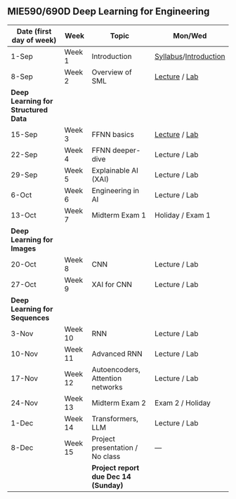 ## MIE590/690D Deep Learning for Engineering     



| Date (first day of week)   | Week   | Topic                               | Mon/Wed                                   |
|---------|--------|-------------------------------------|-------------------------------------------|
| 1-Sep   | Week 1 | Introduction                        | [Syllabus](0_Syllabus.md)/[Introduction](https://github.com/chaitragopalappa/MIE590-690D/blob/main/0_Syllabus_and_Introduction.ipynb)                                         |
| 8-Sep   | Week 2 | Overview of SML                     | [Lecture](https://github.com/chaitragopalappa/MIE590-690D/blob/main/1_Lecture_Fundamentals_of_AI_ML.ipynb) / [Lab](https://github.com/chaitragopalappa/MIE590-690D/blob/main/1_Lab_StatisticalML.ipynb)                             |
| **Deep Learning for Structured Data** |        |                                     |                                           |
| 15-Sep  | Week 3 | FFNN basics                         | [Lecture](https://github.com/chaitragopalappa/MIE590-690D/blob/main/2_Lecture_NN_tabular_data_Basics.ipynb) / [Lab](https://github.com/chaitragopalappa/MIE590-690D/blob/main/2_Lab_NN_tabular_data_Basics.ipynb)                             |
| 22-Sep  | Week 4 | FFNN deeper-dive                    | Lecture / Lab                             |
| 29-Sep  | Week 5 | Explainable AI (XAI)                | Lecture / Lab                             |
| 6-Oct   | Week 6 | Engineering in AI                   | Lecture / Lab                             |
| 13-Oct  | Week 7 | Midterm Exam 1                      | Holiday / Exam 1                          |
| **Deep Learning for Images** |        |                                     |                                           |
| 20-Oct  | Week 8 | CNN                                 | Lecture / Lab                             |
| 27-Oct  | Week 9 | XAI for CNN                         | Lecture / Lab|
| **Deep Learning for Sequences** |        |                              |                                           |
| 3-Nov   | Week 10| RNN                                 | Lecture / Lab                             |
| 10-Nov  | Week 11| Advanced RNN                        | Lecture / Lab                             |
| 17-Nov  | Week 12| Autoencoders, Attention networks    | Lecture / Lab                             |
| 24-Nov  | Week 13| Midterm Exam 2                      | Exam 2 / Holiday                          |
| 1-Dec   | Week 14| Transformers, LLM                   | Lecture / Lab                             |
| 8-Dec   | Week 15| Project presentation / No class     | —                                         |
|         |        | **Project report due Dec 14 (Sunday)** |                                           |

